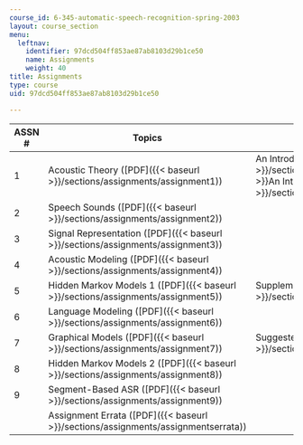 ```yaml
---
course_id: 6-345-automatic-speech-recognition-spring-2003
layout: course_section
menu:
  leftnav:
    identifier: 97dcd504ff853ae87ab8103d29b1ce50
    name: Assignments
    weight: 40
title: Assignments
type: course
uid: 97dcd504ff853ae87ab8103d29b1ce50

---
```


| ASSN # | Topics | Supporting Materials |
| --- | --- | --- |
| 1 | Acoustic Theory ([PDF]({{< baseurl >}}/sections/assignments/assignment1)) | An Introduction to LAMINAR ([PDF]({{< baseurl >}}/sections/assignments/assignment1_laminar))  {{< br >}}An Introduction to Using WAVES+ ([PDF]({{< baseurl >}}/sections/assignments/assignment1_waves)) |
| 2 | Speech Sounds ([PDF]({{< baseurl >}}/sections/assignments/assignment2)) | &nbsp; |
| 3 | Signal Representation ([PDF]({{< baseurl >}}/sections/assignments/assignment3)) | &nbsp; |
| 4 | Acoustic Modeling ([PDF]({{< baseurl >}}/sections/assignments/assignment4)) | &nbsp; |
| 5 | Hidden Markov Models 1 ([PDF]({{< baseurl >}}/sections/assignments/assignment5)) | Supplement to Q9 and Q10 ([PDF]({{< baseurl >}}/sections/assignments/assignment5_supplement)) |
| 6 | Language Modeling ([PDF]({{< baseurl >}}/sections/assignments/assignment6)) | &nbsp; |
| 7 | Graphical Models ([PDF]({{< baseurl >}}/sections/assignments/assignment7)) | Suggested Readings ([PDF]({{< baseurl >}}/sections/assignments/assignment7_suggestedreadings)) |
| 8 | Hidden Markov Models 2 ([PDF]({{< baseurl >}}/sections/assignments/assignment8)) | &nbsp; |
| 9 | Segment-Based ASR ([PDF]({{< baseurl >}}/sections/assignments/assignment9)) | &nbsp; |
| &nbsp; | Assignment Errata ([PDF]({{< baseurl >}}/sections/assignments/assignmentserrata)) |